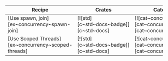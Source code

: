 | Recipe | Crates | Categories |
|--------|--------|------------|
| [Use spawn, join][ex~concurrency~spawn-join] | [![std][c~std~docs~badge]][c~std~docs] | [![cat~concurrency][cat~concurrency~badge]][cat~concurrency] |
| [Use Scoped Threads][ex~concurrency~scoped-threads] | [![std][c~std~docs~badge]][c~std~docs] | [![cat~concurrency][cat~concurrency~badge]][cat~concurrency] |
